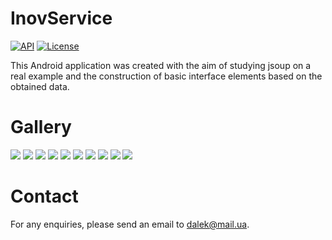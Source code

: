 # InovService
[![API](https://img.shields.io/badge/API-23%2B-brightgreen.svg?style=flat)](https://android-arsenal.com/api?level=23)
[![License](https://img.shields.io/badge/License-Apache%202.0-blue.svg)](https://opensource.org/licenses/Apache-2.0)

This Android application was created with the aim of studying jsoup on a real example and the construction of basic interface elements based on the obtained data.

# Gallery
![](https://github.com/KovalenkoILja/Inov-Service/blob/master/screenshots/main.gif)
![](https://github.com/KovalenkoILja/Inov-Service/blob/master/screenshots/main_screen.png)
![](https://github.com/KovalenkoILja/Inov-Service/blob/master/screenshots/nav_bar.png)
![](https://github.com/KovalenkoILja/Inov-Service/blob/master/screenshots/product_1.png)
![](https://github.com/KovalenkoILja/Inov-Service/blob/master/screenshots/product_2.png)
![](https://github.com/KovalenkoILja/Inov-Service/blob/master/screenshots/services.png)
![](https://github.com/KovalenkoILja/Inov-Service/blob/master/screenshots/services_all.png)
![](https://github.com/KovalenkoILja/Inov-Service/blob/master/screenshots/single_news.png)
![](https://github.com/KovalenkoILja/Inov-Service/blob/master/screenshots/single_price_list.png)
![](https://github.com/KovalenkoILja/Inov-Service/blob/master/screenshots/single_service.png)

# Contact
For any enquiries, please send an email to dalek@mail.ua.

